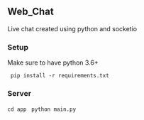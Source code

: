 ## Web_Chat

Live chat created using python and socketio

### Setup

Make sure to have python 3.6+

` pip install -r requirements.txt`

### Server

`cd app `
`python main.py`
